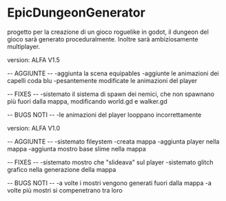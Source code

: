 # EpicDungeonGenerator
progetto per la creazione di un gioco roguelike in godot, il dungeon del gioco sarà generato proceduralmente. Inoltre sarà ambiziosamente multiplayer.



version: ALFA V1.5

-- AGGIUNTE --
-aggiunta la scena equipables
-aggiunte le animazioni dei capelli coda blu
-pesantemente modificate le animazioni del player

-- FIXES --
-sistemato il sistema di spawn dei nemici, che non spawnano più fuori dalla mappa, modificando world.gd e walker.gd

-- BUGS NOTI --
-le animazioni del player looppano incorrettamente




version: ALFA V1.0

-- AGGIUNTE --
-sistemato fileystem
-creata mappa
-aggiunta player nella mappa
-aggiunta mostro base slime nella mappa

-- FIXES --
-sistemato mostro che "slideava" sul player
-sistemato glitch grafico nella generazione della mappa

-- BUGS NOTI --
-a volte i mostri vengono generati fuori dalla mappa
-a volte più mostri si compenetrano tra loro
